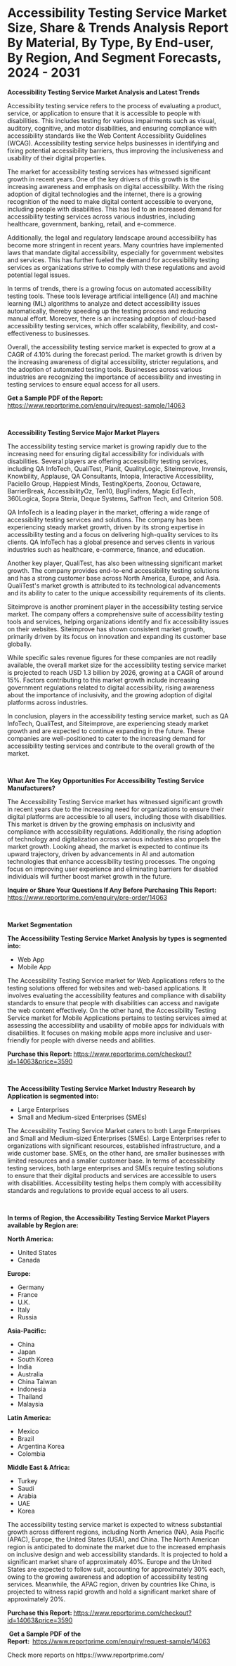 <p><h1>Accessibility Testing Service Market Size, Share & Trends Analysis Report By Material, By Type, By End-user, By Region, And Segment Forecasts, 2024 - 2031</h1></p><p><strong>Accessibility Testing Service Market Analysis and Latest Trends</strong></p>
<p><p>Accessibility testing service refers to the process of evaluating a product, service, or application to ensure that it is accessible to people with disabilities. This includes testing for various impairments such as visual, auditory, cognitive, and motor disabilities, and ensuring compliance with accessibility standards like the Web Content Accessibility Guidelines (WCAG). Accessibility testing service helps businesses in identifying and fixing potential accessibility barriers, thus improving the inclusiveness and usability of their digital properties.</p><p>The market for accessibility testing services has witnessed significant growth in recent years. One of the key drivers of this growth is the increasing awareness and emphasis on digital accessibility. With the rising adoption of digital technologies and the internet, there is a growing recognition of the need to make digital content accessible to everyone, including people with disabilities. This has led to an increased demand for accessibility testing services across various industries, including healthcare, government, banking, retail, and e-commerce.</p><p>Additionally, the legal and regulatory landscape around accessibility has become more stringent in recent years. Many countries have implemented laws that mandate digital accessibility, especially for government websites and services. This has further fueled the demand for accessibility testing services as organizations strive to comply with these regulations and avoid potential legal issues.</p><p>In terms of trends, there is a growing focus on automated accessibility testing tools. These tools leverage artificial intelligence (AI) and machine learning (ML) algorithms to analyze and detect accessibility issues automatically, thereby speeding up the testing process and reducing manual effort. Moreover, there is an increasing adoption of cloud-based accessibility testing services, which offer scalability, flexibility, and cost-effectiveness to businesses.</p><p>Overall, the accessibility testing service market is expected to grow at a CAGR of 4.10% during the forecast period. The market growth is driven by the increasing awareness of digital accessibility, stricter regulations, and the adoption of automated testing tools. Businesses across various industries are recognizing the importance of accessibility and investing in testing services to ensure equal access for all users.</p></p>
<p><strong>Get a Sample PDF of the Report:&nbsp;</strong> <a href="https://www.reportprime.com/enquiry/request-sample/14063">https://www.reportprime.com/enquiry/request-sample/14063</a></p>
<p>&nbsp;</p>
<p><strong>Accessibility Testing Service Major Market Players</strong></p>
<p><p>The accessibility testing service market is growing rapidly due to the increasing need for ensuring digital accessibility for individuals with disabilities. Several players are offering accessibility testing services, including QA InfoTech, QualiTest, Planit, QualityLogic, Siteimprove, Invensis, Knowbility, Applause, QA Consultants, Intopia, Interactive Accessibility, Paciello Group, Happiest Minds, TestingXperts, Zoonou, Octaware, BarrierBreak, AccessibilityOz, Ten10, BugFinders, Magic EdTech, 360Logica, Sopra Steria, Deque Systems, Saffron Tech, and Criterion 508.</p><p>QA InfoTech is a leading player in the market, offering a wide range of accessibility testing services and solutions. The company has been experiencing steady market growth, driven by its strong expertise in accessibility testing and a focus on delivering high-quality services to its clients. QA InfoTech has a global presence and serves clients in various industries such as healthcare, e-commerce, finance, and education.</p><p>Another key player, QualiTest, has also been witnessing significant market growth. The company provides end-to-end accessibility testing solutions and has a strong customer base across North America, Europe, and Asia. QualiTest's market growth is attributed to its technological advancements and its ability to cater to the unique accessibility requirements of its clients.</p><p>Siteimprove is another prominent player in the accessibility testing service market. The company offers a comprehensive suite of accessibility testing tools and services, helping organizations identify and fix accessibility issues on their websites. Siteimprove has shown consistent market growth, primarily driven by its focus on innovation and expanding its customer base globally.</p><p>While specific sales revenue figures for these companies are not readily available, the overall market size for the accessibility testing service market is projected to reach USD 1.3 billion by 2026, growing at a CAGR of around 15%. Factors contributing to this market growth include increasing government regulations related to digital accessibility, rising awareness about the importance of inclusivity, and the growing adoption of digital platforms across industries.</p><p>In conclusion, players in the accessibility testing service market, such as QA InfoTech, QualiTest, and Siteimprove, are experiencing steady market growth and are expected to continue expanding in the future. These companies are well-positioned to cater to the increasing demand for accessibility testing services and contribute to the overall growth of the market.</p></p>
<p>&nbsp;</p>
<p><strong>What Are The Key Opportunities For Accessibility Testing Service Manufacturers?</strong></p>
<p><p>The Accessibility Testing Service market has witnessed significant growth in recent years due to the increasing need for organizations to ensure their digital platforms are accessible to all users, including those with disabilities. This market is driven by the growing emphasis on inclusivity and compliance with accessibility regulations. Additionally, the rising adoption of technology and digitalization across various industries also propels the market growth. Looking ahead, the market is expected to continue its upward trajectory, driven by advancements in AI and automation technologies that enhance accessibility testing processes. The ongoing focus on improving user experience and eliminating barriers for disabled individuals will further boost market growth in the future.</p></p>
<p><strong>Inquire or Share Your Questions If Any Before Purchasing This Report:</strong> <a href="https://www.reportprime.com/enquiry/pre-order/14063">https://www.reportprime.com/enquiry/pre-order/14063</a></p>
<p>&nbsp;</p>
<p><strong>Market Segmentation</strong></p>
<p><strong>The Accessibility Testing Service Market Analysis by types is segmented into:</strong></p>
<p><ul><li>Web App</li><li>Mobile App</li></ul></p>
<p><p>The Accessibility Testing Service market for Web Applications refers to the testing solutions offered for websites and web-based applications. It involves evaluating the accessibility features and compliance with disability standards to ensure that people with disabilities can access and navigate the web content effectively. On the other hand, the Accessibility Testing Service market for Mobile Applications pertains to testing services aimed at assessing the accessibility and usability of mobile apps for individuals with disabilities. It focuses on making mobile apps more inclusive and user-friendly for people with diverse needs and abilities.</p></p>
<p><strong>Purchase this Report:&nbsp;</strong><a href="https://www.reportprime.com/checkout?id=14063&price=3590">https://www.reportprime.com/checkout?id=14063&price=3590</a></p>
<p>&nbsp;</p>
<p><strong>The Accessibility Testing Service Market Industry Research by Application is segmented into:</strong></p>
<p><ul><li>Large Enterprises</li><li>Small and Medium-sized Enterprises (SMEs)</li></ul></p>
<p><p>The Accessibility Testing Service Market caters to both Large Enterprises and Small and Medium-sized Enterprises (SMEs). Large Enterprises refer to organizations with significant resources, established infrastructure, and a wide customer base. SMEs, on the other hand, are smaller businesses with limited resources and a smaller customer base. In terms of accessibility testing services, both large enterprises and SMEs require testing solutions to ensure that their digital products and services are accessible to users with disabilities. Accessibility testing helps them comply with accessibility standards and regulations to provide equal access to all users.</p></p>
<p>&nbsp;</p>
<p><strong>In terms of Region, the Accessibility Testing Service Market Players available by Region are:</strong></p>
<p>
    <p> <strong> North America: </strong>
        <ul>
            <li>United States</li>
            <li>Canada</li>
        </ul>
        </p> 
    <p> <strong> Europe: </strong>
        <ul>
            <li>Germany</li>
            <li>France</li>
            <li>U.K.</li>
            <li>Italy</li>
            <li>Russia</li>
        </ul>
        </p> 
    <p> <strong> Asia-Pacific: </strong>
        <ul>
            <li>China</li>
            <li>Japan</li>
            <li>South Korea</li>
            <li>India</li>
            <li>Australia</li>
            <li>China Taiwan</li>
            <li>Indonesia</li>
            <li>Thailand</li>
            <li>Malaysia</li>
        </ul>
        </p> 
    <p> <strong> Latin America: </strong>
        <ul>
            <li>Mexico</li>
            <li>Brazil</li>
            <li>Argentina Korea</li>
            <li>Colombia</li>
        </ul>
        </p> 
    <p> <strong> Middle East & Africa: </strong>
        <ul>
            <li>Turkey</li>
            <li>Saudi</li>
            <li>Arabia</li>
            <li>UAE</li>
            <li>Korea</li>
        </ul>
    </p>
    </p>
<p><p>The accessibility testing service market is expected to witness substantial growth across different regions, including North America (NA), Asia Pacific (APAC), Europe, the United States (USA), and China. The North American region is anticipated to dominate the market due to the increased emphasis on inclusive design and web accessibility standards. It is projected to hold a significant market share of approximately 40%. Europe and the United States are expected to follow suit, accounting for approximately 30% each, owing to the growing awareness and adoption of accessibility testing services. Meanwhile, the APAC region, driven by countries like China, is projected to witness rapid growth and hold a significant market share of approximately 20%.</p></p>
<p><strong>Purchase this Report: </strong><a href="https://www.reportprime.com/checkout?id=14063&price=3590">https://www.reportprime.com/checkout?id=14063&price=3590</a></p>
<p>&nbsp;<strong>Get a Sample PDF of the Report:&nbsp;&nbsp;</strong><a href="https://www.reportprime.com/enquiry/request-sample/14063">https://www.reportprime.com/enquiry/request-sample/14063</a></p>
<p><strong></strong></p>
<p>Check more reports on https://www.reportprime.com/</p>